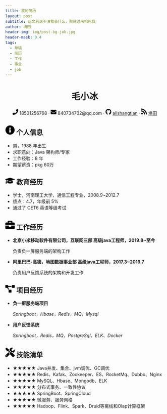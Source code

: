```yaml
---
title: 我的简历
layout: post
subtitle: 此文若说不清我会什么，那就过来掐死我
author: 墒田
header-img: img/post-bg-job.jpg
header-mask: 0.4
tags:
  - 草稿
  - 简历
  - 工作
  - 事业
  - job
---
```


<div align="center">
    <h1>毛小冰</h1>
    <div>
        <span>
            <img src="/img/svg/phone-solid.svg" width="18px">
            18501256768
        </span>
        ·
        <span>
            <img src="/img/svg/envelope-solid.svg" width="18px">
            840734702@qq.com
        </span>
        ·
        <span>
            <img src="/img/svg/github-brands.svg" width="18px">
            <a href="https://github.com/alishangtian">alishangtian</a>
        </span>
        ·
        <span>
            <img src="/img/svg/rss-solid.svg" width="18px">
            <a href="http://alishangtian.com">墒田</a>
        </span>
    </div>
</div>

## <img src="/img/svg/info-circle-solid.svg" width="30px"> 个人信息 

 - 男，1988 年出生
 - 求职意向：Java 架构师/专家
 - 工作经验：8 年
 - 期望薪资：pkg 60万 

## <img src="/img/svg/graduation-cap-solid.svg" width="30px"> 教育经历

- 学士，河南理工大学，通信工程专业，2008.9~2012.7
- 绩点：4.7，年级前 5%
- 通过了 CET6 英语等级考试

## <img src="/img/svg/briefcase-solid.svg" width="30px"> 工作经历

- **北京小米移动软件有限公司，互联网三部 高级java工程师，2019.8~至今**

   负责负一屏服务端的架构工作

- **阿里巴巴-高德，地图数据事业部 高级java工程师，2017.3~2019.7**

   负责用户反馈系统的架构和开发工作

## <img src="/img/svg/project-diagram-solid.svg" width="30px"> 项目经历

- **负一屏服务端项目**

  *Springboot，Hbase，Redis，MQ，Mysql*

- **用户反馈系统**

  *Springboot，Redis，MQ，PostgreSql、ELK、Docker*

## <img src="/img/svg/tools-solid.svg" width="30px"> 技能清单

- ★★★★★ Java并发、集合、jvm调优、GC调优
- ★★★★★ Redis、Kafak、Zookeeper、ES、RocketMq、Dubbo、Nginx
- ★★★★★ MySQL、Hbase、Mongodb、ELK
- ★★★★★ 分布式事务、一致性协议
- ★★★★★ SpringBoot、SpringCloud
- ★★★★★ 微服务、服务网格
- ★★★★★ Hadoop、Flink、Spark、Druid等离线和Olap计算框架


